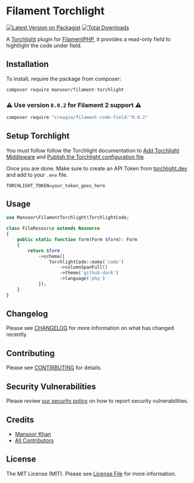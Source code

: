 # Filament Torchlight

[![Latest Version on Packagist](https://img.shields.io/packagist/v/mansoor/filament-torchlight.svg?style=flat-square)](https://packagist.org/packages/mansoor/filament-torchlight)
[![Total Downloads](https://img.shields.io/packagist/dt/mansoor/filament-torchlight.svg?style=flat-square)](https://packagist.org/packages/mansoor/filament-torchlight)

A [Torchlight](https://torchlight.dev/) plugin for [FilamentPHP](https://filamentphp.com), it provides a read-only field to hightlight the code under field.

## Installation

To install, require the package from composer:

```bash
composer require mansoor/filament-torchlight
```

### ⚠️ Use version `0.0.2` for Filament 2 support ⚠️

```bash
composer require "creagia/filament-code-field:^0.0.2"
```

## Setup Torchlight

You must follow follow the Torchlight documentation to [Add Torchlight Middleware](https://torchlight.dev/docs/clients/laravel#middleware) and [Publish the Torchlight configuration file](https://torchlight.dev/docs/clients/laravel#configuration)

Once you are done. Make sure to create an API Token from [torchlight.dev](https://torchlight.dev) and add to your `.env` file.

```env
TORCHLIGHT_TOKEN=your_token_goes_here
```

## Usage

```php
use Mansoor\FilamentTorchlight\TorchlightCode;

class FileResource extends Resource
{
    public static function form(Form $form): Form
    {
        return $form
            ->schema([
                TorchlightCode::make('code')
                    ->columnSpanFull()
                    ->theme('github-dark')
                    ->language('php')
            ]);
    }
}
```

## Changelog

Please see [CHANGELOG](CHANGELOG.md) for more information on what has changed recently.

## Contributing

Please see [CONTRIBUTING](CONTRIBUTING.md) for details.

## Security Vulnerabilities

Please review [our security policy](../../security/policy) on how to report security vulnerabilities.

## Credits

-   [Mansoor Khan](https://github.com/mansoorkhan96)
-   [All Contributors](../../contributors)

## License

The MIT License (MIT). Please see [License File](LICENSE.md) for more information.
